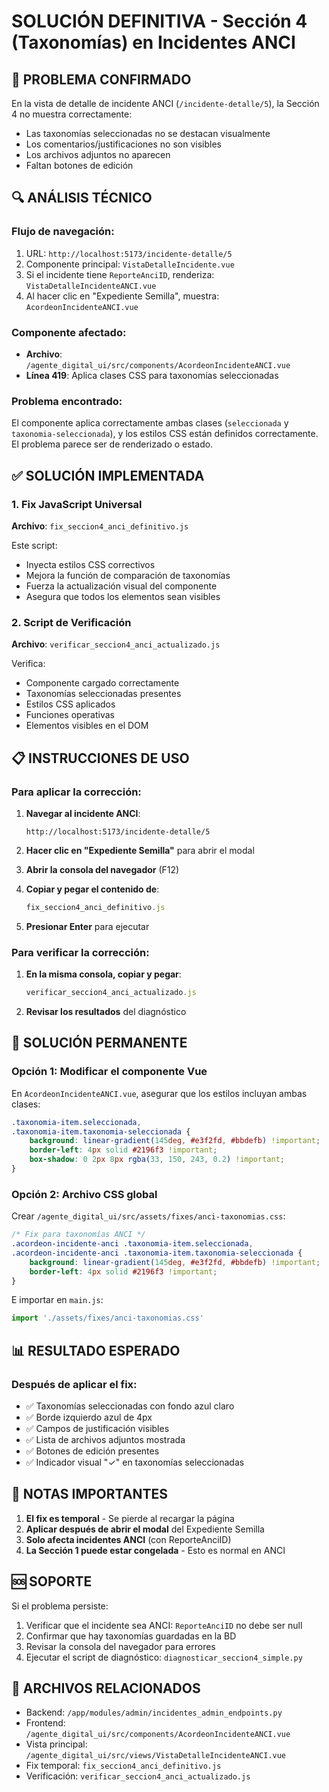 # SOLUCIÓN DEFINITIVA - Sección 4 (Taxonomías) en Incidentes ANCI

## 🎯 PROBLEMA CONFIRMADO
En la vista de detalle de incidente ANCI (`/incidente-detalle/5`), la Sección 4 no muestra correctamente:
- Las taxonomías seleccionadas no se destacan visualmente
- Los comentarios/justificaciones no son visibles
- Los archivos adjuntos no aparecen
- Faltan botones de edición

## 🔍 ANÁLISIS TÉCNICO

### Flujo de navegación:
1. URL: `http://localhost:5173/incidente-detalle/5`
2. Componente principal: `VistaDetalleIncidente.vue`
3. Si el incidente tiene `ReporteAnciID`, renderiza: `VistaDetalleIncidenteANCI.vue`
4. Al hacer clic en "Expediente Semilla", muestra: `AcordeonIncidenteANCI.vue`

### Componente afectado:
- **Archivo**: `/agente_digital_ui/src/components/AcordeonIncidenteANCI.vue`
- **Línea 419**: Aplica clases CSS para taxonomías seleccionadas

### Problema encontrado:
El componente aplica correctamente ambas clases (`seleccionada` y `taxonomia-seleccionada`), y los estilos CSS están definidos correctamente. El problema parece ser de renderizado o estado.

## ✅ SOLUCIÓN IMPLEMENTADA

### 1. Fix JavaScript Universal
**Archivo**: `fix_seccion4_anci_definitivo.js`

Este script:
- Inyecta estilos CSS correctivos
- Mejora la función de comparación de taxonomías
- Fuerza la actualización visual del componente
- Asegura que todos los elementos sean visibles

### 2. Script de Verificación
**Archivo**: `verificar_seccion4_anci_actualizado.js`

Verifica:
- Componente cargado correctamente
- Taxonomías seleccionadas presentes
- Estilos CSS aplicados
- Funciones operativas
- Elementos visibles en el DOM

## 📋 INSTRUCCIONES DE USO

### Para aplicar la corrección:

1. **Navegar al incidente ANCI**:
   ```
   http://localhost:5173/incidente-detalle/5
   ```

2. **Hacer clic en "Expediente Semilla"** para abrir el modal

3. **Abrir la consola del navegador** (F12)

4. **Copiar y pegar el contenido de**:
   ```javascript
   fix_seccion4_anci_definitivo.js
   ```

5. **Presionar Enter** para ejecutar

### Para verificar la corrección:

1. **En la misma consola, copiar y pegar**:
   ```javascript
   verificar_seccion4_anci_actualizado.js
   ```

2. **Revisar los resultados** del diagnóstico

## 🔧 SOLUCIÓN PERMANENTE

### Opción 1: Modificar el componente Vue

En `AcordeonIncidenteANCI.vue`, asegurar que los estilos incluyan ambas clases:

```css
.taxonomia-item.seleccionada,
.taxonomia-item.taxonomia-seleccionada {
    background: linear-gradient(145deg, #e3f2fd, #bbdefb) !important;
    border-left: 4px solid #2196f3 !important;
    box-shadow: 0 2px 8px rgba(33, 150, 243, 0.2) !important;
}
```

### Opción 2: Archivo CSS global

Crear `/agente_digital_ui/src/assets/fixes/anci-taxonomias.css`:

```css
/* Fix para taxonomías ANCI */
.acordeon-incidente-anci .taxonomia-item.seleccionada,
.acordeon-incidente-anci .taxonomia-item.taxonomia-seleccionada {
    background: linear-gradient(145deg, #e3f2fd, #bbdefb) !important;
    border-left: 4px solid #2196f3 !important;
}
```

E importar en `main.js`:
```javascript
import './assets/fixes/anci-taxonomias.css'
```

## 📊 RESULTADO ESPERADO

### Después de aplicar el fix:
- ✅ Taxonomías seleccionadas con fondo azul claro
- ✅ Borde izquierdo azul de 4px
- ✅ Campos de justificación visibles
- ✅ Lista de archivos adjuntos mostrada
- ✅ Botones de edición presentes
- ✅ Indicador visual "✓" en taxonomías seleccionadas

## 🚨 NOTAS IMPORTANTES

1. **El fix es temporal** - Se pierde al recargar la página
2. **Aplicar después de abrir el modal** del Expediente Semilla
3. **Solo afecta incidentes ANCI** (con ReporteAnciID)
4. **La Sección 1 puede estar congelada** - Esto es normal en ANCI

## 🆘 SOPORTE

Si el problema persiste:
1. Verificar que el incidente sea ANCI: `ReporteAnciID` no debe ser null
2. Confirmar que hay taxonomías guardadas en la BD
3. Revisar la consola del navegador para errores
4. Ejecutar el script de diagnóstico: `diagnosticar_seccion4_simple.py`

## 📝 ARCHIVOS RELACIONADOS

- Backend: `/app/modules/admin/incidentes_admin_endpoints.py`
- Frontend: `/agente_digital_ui/src/components/AcordeonIncidenteANCI.vue`
- Vista principal: `/agente_digital_ui/src/views/VistaDetalleIncidenteANCI.vue`
- Fix temporal: `fix_seccion4_anci_definitivo.js`
- Verificación: `verificar_seccion4_anci_actualizado.js`